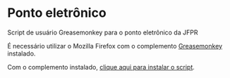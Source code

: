 Ponto eletrônico
================

Script de usuário Greasemonkey para o ponto eletrônico da JFPR

É necessário utilizar o Mozilla Firefox com o complemento <a href="https://addons.mozilla.org/pt-br/firefox/addon/greasemonkey/" target="_blank">Greasemonkey</a> instalado.

Com o complemento instalado, <a href="https://github.com/nadameu/pontoeletronico/raw/master/pontoeletronico.user.js">clique aqui para instalar o script</a>.
